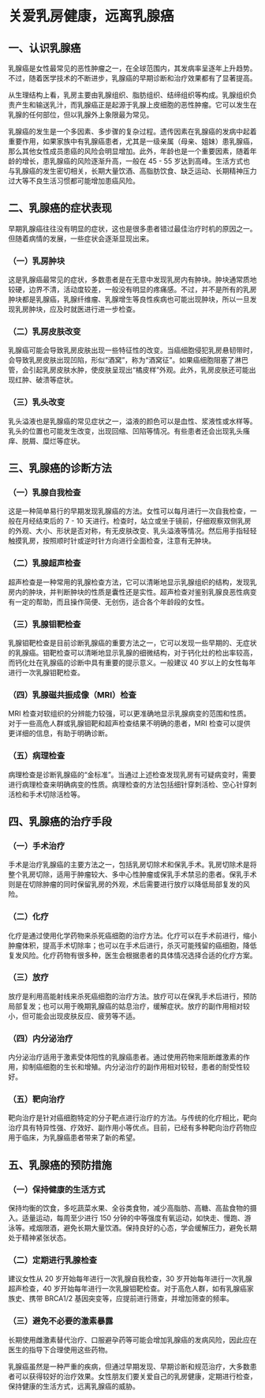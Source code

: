 # 关爱乳房健康，远离乳腺癌

## 一、认识乳腺癌
乳腺癌是女性最常见的恶性肿瘤之一，在全球范围内，其发病率呈逐年上升趋势。不过，随着医学技术的不断进步，乳腺癌的早期诊断和治疗效果都有了显著提高。

从生理结构上看，乳房主要由乳腺组织、脂肪组织、结缔组织等构成。乳腺组织负责产生和输送乳汁，而乳腺癌正是起源于乳腺上皮细胞的恶性肿瘤。它可以发生在乳腺的任何部位，但以乳腺外上象限最为常见。

乳腺癌的发生是一个多因素、多步骤的复杂过程。遗传因素在乳腺癌的发病中起着重要作用，如果家族中有乳腺癌患者，尤其是一级亲属（母亲、姐妹）患乳腺癌，那么其他女性成员患癌的风险会明显增加。此外，年龄也是一个重要因素，随着年龄的增长，患乳腺癌的风险逐渐升高，一般在 45 - 55 岁达到高峰。生活方式也与乳腺癌的发生密切相关，长期大量饮酒、高脂肪饮食、缺乏运动、长期精神压力过大等不良生活习惯都可能增加患癌风险。

## 二、乳腺癌的症状表现
早期乳腺癌往往没有明显的症状，这也是很多患者错过最佳治疗时机的原因之一。但随着病情的发展，一些症状会逐渐显现出来。
### （一）乳房肿块
这是乳腺癌最常见的症状，多数患者是在无意中发现乳房内有肿块。肿块通常质地较硬，边界不清，活动度较差，一般没有明显的疼痛感。不过，并不是所有的乳房肿块都是乳腺癌，乳腺纤维瘤、乳腺增生等良性疾病也可能出现肿块，所以一旦发现乳房肿块，应及时就医进行进一步检查。
### （二）乳房皮肤改变
乳腺癌可能会导致乳房皮肤出现一些特征性的改变。当癌细胞侵犯乳房悬韧带时，会导致乳房皮肤出现凹陷，形似“酒窝”，称为“酒窝征”。如果癌细胞阻塞了淋巴管，会引起乳房皮肤水肿，使皮肤呈现出“橘皮样”外观。此外，乳房皮肤还可能出现红肿、破溃等症状。
### （三）乳头改变
乳头溢液也是乳腺癌的常见症状之一，溢液的颜色可以是血性、浆液性或水样等。乳头的位置也可能发生改变，出现回缩、凹陷等情况。有些患者还会出现乳头瘙痒、脱屑、糜烂等症状。

## 三、乳腺癌的诊断方法
### （一）乳腺自我检查
这是一种简单易行的早期发现乳腺癌的方法。女性可以每月进行一次自我检查，一般在月经结束后的 7 - 10 天进行。检查时，站立或坐于镜前，仔细观察双侧乳房的外观、大小、形状是否对称，有无皮肤改变、乳头溢液等情况。然后用手指轻轻触摸乳房，按照顺时针或逆时针方向进行全面检查，注意有无肿块。
### （二）乳腺超声检查
超声检查是一种常用的乳腺检查方法，它可以清晰地显示乳腺组织的结构，发现乳房内的肿块，并判断肿块的性质是囊性还是实性。超声检查对鉴别乳腺良恶性病变有一定的帮助，而且操作简便、无创伤，适合各个年龄段的女性。
### （三）乳腺钼靶检查
乳腺钼靶检查是目前诊断乳腺癌的重要方法之一，它可以发现一些早期的、无症状的乳腺癌。钼靶检查可以清晰地显示乳腺的细微结构，对于钙化灶的检出率较高，而钙化灶在乳腺癌的诊断中具有重要的提示意义。一般建议 40 岁以上的女性每年进行一次乳腺钼靶检查。
### （四）乳腺磁共振成像（MRI）检查
MRI 检查对软组织的分辨能力较强，可以更准确地显示乳腺病变的范围和性质。对于一些高危人群或乳腺钼靶和超声检查结果不明确的患者，MRI 检查可以提供更详细的信息，有助于明确诊断。
### （五）病理检查
病理检查是诊断乳腺癌的“金标准”。当通过上述检查发现乳房有可疑病变时，需要进行病理检查来明确病变的性质。病理检查的方法包括细针穿刺活检、空心针穿刺活检和手术切除活检等。

## 四、乳腺癌的治疗手段
### （一）手术治疗
手术是治疗乳腺癌的主要方法之一，包括乳房切除术和保乳手术。乳房切除术是将整个乳房切除，适用于肿瘤较大、多中心性肿瘤或保乳手术禁忌的患者。保乳手术则是在切除肿瘤的同时保留乳房的外观，术后需要进行放疗以降低局部复发的风险。
### （二）化疗
化疗是通过使用化学药物来杀死癌细胞的治疗方法。化疗可以在手术前进行，缩小肿瘤体积，提高手术切除率；也可以在手术后进行，杀灭可能残留的癌细胞，降低复发风险。化疗药物有很多种，医生会根据患者的具体情况选择合适的化疗方案。
### （三）放疗
放疗是利用高能射线来杀死癌细胞的治疗方法。放疗可以在保乳手术后进行，预防局部复发；也可以用于晚期乳腺癌的姑息治疗，缓解症状。放疗的副作用相对较小，但可能会出现皮肤反应、疲劳等不适。
### （四）内分泌治疗
内分泌治疗适用于激素受体阳性的乳腺癌患者。通过使用药物来阻断雌激素的作用，抑制癌细胞的生长和增殖。内分泌治疗的副作用相对较轻，患者的耐受性较好。
### （五）靶向治疗
靶向治疗是针对癌细胞特定的分子靶点进行治疗的方法。与传统的化疗相比，靶向治疗具有特异性强、疗效好、副作用小等优点。目前，已经有多种靶向治疗药物应用于临床，为乳腺癌患者带来了新的希望。

## 五、乳腺癌的预防措施
### （一）保持健康的生活方式
保持均衡的饮食，多吃蔬菜水果、全谷类食物，减少高脂肪、高糖、高盐食物的摄入。适量运动，每周至少进行 150 分钟的中等强度有氧运动，如快走、慢跑、游泳等。戒烟限酒，避免长期大量饮酒。保持良好的心态，学会缓解压力，避免长期处于精神紧张状态。
### （二）定期进行乳腺检查
建议女性从 20 岁开始每年进行一次乳腺自我检查，30 岁开始每年进行一次乳腺超声检查，40 岁开始每年进行一次乳腺钼靶检查。对于高危人群，如有乳腺癌家族史、携带 BRCA1/2 基因突变等，应提前进行筛查，并增加筛查的频率。
### （三）避免不必要的激素暴露
长期使用雌激素替代治疗、口服避孕药等可能会增加乳腺癌的发病风险，因此应在医生的指导下合理使用这些药物。

乳腺癌虽然是一种严重的疾病，但通过早期发现、早期诊断和规范治疗，大多数患者可以获得较好的治疗效果。女性朋友们要关爱自己的乳房健康，定期进行检查，保持健康的生活方式，远离乳腺癌的威胁。 